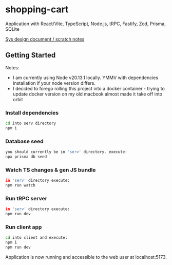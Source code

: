 # shopping-cart

Application with React/Vite, TypeScript, Node.js, tRPC, Fastify, Zod, Prisma, SQLite

[Sys design document / scratch notes](https://docs.google.com/document/d/15kiyQMm545xbSEMeu7W12Kma_7qnyfGvV6WbvuNO7zk/edit?usp=sharing)

## Getting Started

Notes:

- I am currently using Node v20.13.1 locally. YMMV with dependencies installation if your node version differs.
- I decided to forego rolling this project into a docker container - trying to update docker version on my old macbook almost made it take off into orbit

### Install dependencies

```bash
cd into serv directory
npm i
```

### Database seed

```bash
you should currently be in 'serv' directory. execute:
npx prisma db seed
```

### Watch TS changes & gen JS bundle

```bash
in 'serv' directory execute:
npm run watch
```

### Run tRPC server

```bash
in 'serv' directory execute:
npm run dev
```

### Run client app

```bash
cd into client and execute:
npm i
npm run dev
```

Application is now running and accessible to the web user at localhost:5173.

